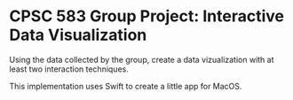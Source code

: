 # CPSC 583 Group Project: Interactive Data Visualization

Using the data collected by the group, create a data vizualization with at least two interaction techniques. 

This implementation uses Swift to create a little app for MacOS.
